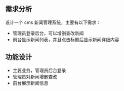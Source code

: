 ## 需求分析

设计一个 cms 新闻管理系统，主要有以下需求：

* 管理员登录后台，可以增删查改新闻
* 前台显示新闻列表，并且点击标题后显示新闻详细内容

## 功能设计

* 主要业务，管理员后台登录
* 管理员对新闻增删查改
* 前台展示新闻信息